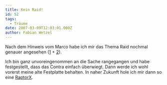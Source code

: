 ```yaml
---
title: Kein Raid!
id: 52
tags:
  - Träume
date: 2007-03-09T12:03:01.000Z
author: Fabian Wetzel
---
```


Nach dem Hinweis vom Marco habe ich mir das Thema Raid nochmal genauer angesehen ([1](http://www.forumdeluxx.de/forum/showthread.php?t=119202 "Raid Guide")&nbsp;+ [2](http://www.forumdeluxx.de/forum/showthread.php?t=31427#2.1 "Kurzer FAQ")).

Ich bin ganz unvoreingenommen an die Sache rangegangen und habe festgestellt, dass das Contra einfach überwiegt. Dann werde ich wohl vorerst meine alte Festplatte behalten.&nbsp;In naher Zukunft hole ich&nbsp;mir dann so eine [RaptorX](http://www.alternate.de/html/product/details.html?articleId=136634).

